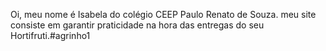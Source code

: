 Oi, meu nome é Isabela do colégio CEEP Paulo Renato de Souza.
 meu site consiste em garantir praticidade na hora das entregas do seu Hortifruti.#agrinho1